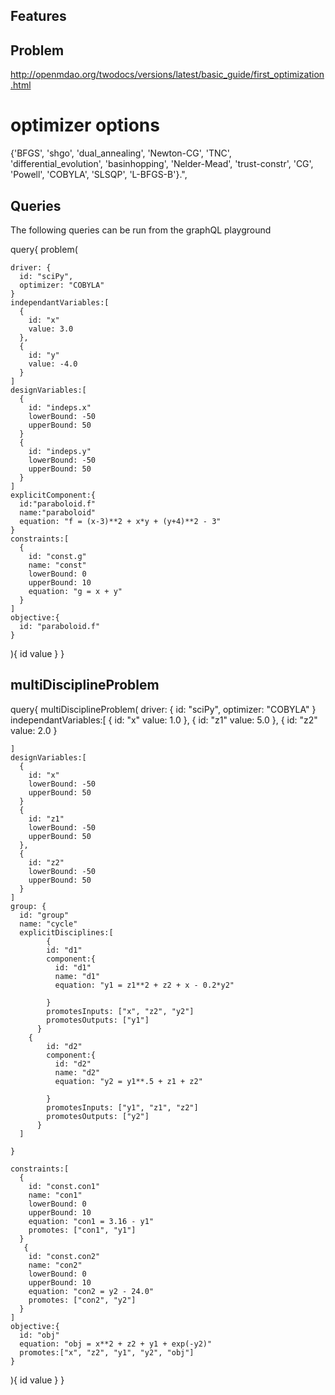 
## Features

## Problem

http://openmdao.org/twodocs/versions/latest/basic_guide/first_optimization.html

# optimizer options

{'BFGS', 'shgo', 'dual_annealing', 'Newton-CG', 'TNC', 'differential_evolution', 'basinhopping', 'Nelder-Mead', 'trust-constr', 'CG', 'Powell', 'COBYLA', 'SLSQP', 'L-BFGS-B'}.",

## Queries

The following queries can be run from the graphQL playground

query{
  problem(
    
    driver: {
      id: "sciPy",
      optimizer: "COBYLA"
    }
  	independantVariables:[
      {
        id: "x"
        value: 3.0
      },
      {
        id: "y"
        value: -4.0
      }
    ]
    designVariables:[
      {
        id: "indeps.x"
        lowerBound: -50
        upperBound: 50
      }
      {
        id: "indeps.y"
        lowerBound: -50
        upperBound: 50
      }
    ]
    explicitComponent:{
      id:"paraboloid.f"
      name:"paraboloid"
      equation: "f = (x-3)**2 + x*y + (y+4)**2 - 3"
    }
    constraints:[
      {
        id: "const.g"
        name: "const"
        lowerBound: 0
        upperBound: 10
        equation: "g = x + y"
      }
    ]
    objective:{
      id: "paraboloid.f"
    }
  
  ){
    id
    value
  }
}

## multiDisciplineProblem
query{
  multiDisciplineProblem(
    driver: {
      id: "sciPy",
      optimizer: "COBYLA"
    }
  	independantVariables:[
      {
        id: "x"
        value: 1.0
      },
      {
        id: "z1"
        value: 5.0
      },
      {
        id: "z2"
        value: 2.0
      }

    ]
    designVariables:[
      {
        id: "x"
        lowerBound: -50
        upperBound: 50
      }
      {
        id: "z1"
        lowerBound: -50
        upperBound: 50
      },
      {
        id: "z2"
        lowerBound: -50
        upperBound: 50
      }
    ]
    group: {
      id: "group"
      name: "cycle"
      explicitDisciplines:[
        	{
            id: "d1"
            component:{
              id: "d1"
              name: "d1"
              equation: "y1 = z1**2 + z2 + x - 0.2*y2"
              
            }
            promotesInputs: ["x", "z2", "y2"]
            promotesOutputs: ["y1"]
          }
        {
            id: "d2"
            component:{
              id: "d2"
              name: "d2"
              equation: "y2 = y1**.5 + z1 + z2"
              
            }
            promotesInputs: ["y1", "z1", "z2"]
            promotesOutputs: ["y2"]
          }
      ]
      
    }
    
    constraints:[
      {
        id: "const.con1"
        name: "con1"
        lowerBound: 0
        upperBound: 10
        equation: "con1 = 3.16 - y1"
        promotes: ["con1", "y1"]
      }
       {
        id: "const.con2"
        name: "con2"
        lowerBound: 0
        upperBound: 10
        equation: "con2 = y2 - 24.0"
        promotes: ["con2", "y2"]
      }
    ]
    objective:{
      id: "obj"
      equation: "obj = x**2 + z2 + y1 + exp(-y2)"
      promotes:["x", "z2", "y1", "y2", "obj"]
    }
  
  ){
    id
    value
  }
}